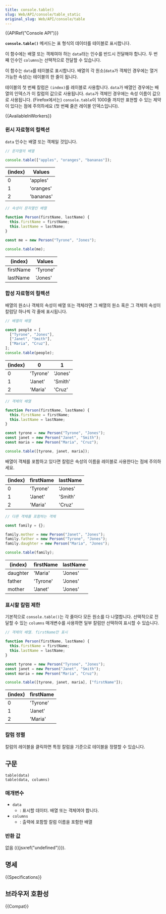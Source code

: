 ```yaml
---
title: console.table()
slug: Web/API/console/table_static
original_slug: Web/API/console/table
---
```


{{APIRef("Console API")}}

**`console.table()`** 메서드는 표 형식의 데이터를 테이블로 표시합니다.

이 함수에는 배열 또는 객체여야 하는 `data`라는 인수를 반드시 전달해야 합니다.
두 번째 인수인 `columns`는 선택적으로 전달할 수 있습니다.

이 함수는 `data`를 테이블로 표시합니다. 배열의 각 원소(`data`가 객체인 경우에는 열거 가능한 속성)는
테이블의 한 줄이 됩니다.

테이블의 첫 번째 칼럼은 `(index)`를 레이블로 사용합니다. `data`가 배열인 경우에는 배열의 인덱스가
이 칼럼의 값으로 사용됩니다. `data`가 객체인 경우에는 속성 이름이 값으로 사용됩니다. (Firefox에서는)
`console.table`이 1000줄 까지만 표현할 수 있는 제약이 있다는 점에 주의하세요
(첫 번째 줄은 레이블 인덱스입니다).

{{AvailableInWorkers}}

### 윈시 자료형의 컬렉션

`data` 인수는 배열 또는 객체일 것입니다.

```js
// 문자열의 배열

console.table(["apples", "oranges", "bananas"]);
```

| (index) | Values    |
| ------- | --------- |
| 0       | 'apples'  |
| 1       | 'oranges' |
| 2       | 'bananas' |

```js
// 속성이 문자열인 배열

function Person(firstName, lastName) {
  this.firstName = firstName;
  this.lastName = lastName;
}

const me = new Person("Tyrone", "Jones");

console.table(me);
```

| (index)   | Values   |
| --------- | -------- |
| firstName | 'Tyrone' |
| lastName  | 'Jones'  |

### 합성 자료형의 컬렉션

배열의 원소나 객체의 속성이 배열 또는 객체라면 그 배열의 원소 혹은 그 객체의 속성이 칼럼당 하나씩 각 줄에 표시됩니다.

```js
// 배열의 배열

const people = [
  ["Tyrone", "Jones"],
  ["Janet", "Smith"],
  ["Maria", "Cruz"],
];
console.table(people);
```

| (index) | 0        | 1       |
| ------- | -------- | ------- |
| 0       | 'Tyrone' | 'Jones' |
| 1       | 'Janet'  | 'Smith' |
| 2       | 'Maria'  | 'Cruz'  |

```js
// 객체의 배열

function Person(firstName, lastName) {
  this.firstName = firstName;
  this.lastName = lastName;
}

const tyrone = new Person("Tyrone", "Jones");
const janet = new Person("Janet", "Smith");
const maria = new Person("Maria", "Cruz");

console.table([tyrone, janet, maria]);
```

배열이 객체를 포함하고 있다면 칼럼은 속성의 이름을 레이블로 사용한다는 점에 주의하세요.

| (index) | firstName | lastName |
| ------- | --------- | -------- |
| 0       | 'Tyrone'  | 'Jones'  |
| 1       | 'Janet'   | 'Smith'  |
| 2       | 'Maria'   | 'Cruz'   |

```js
// 다른 객체를 포함하는 객체

const family = {};

family.mother = new Person("Janet", "Jones");
family.father = new Person("Tyrone", "Jones");
family.daughter = new Person("Maria", "Jones");

console.table(family);
```

| (index)  | firstName | lastName |
| -------- | --------- | -------- |
| daughter | 'Maria'   | 'Jones'  |
| father   | 'Tyrone'  | 'Jones'  |
| mother   | 'Janet'   | 'Jones'  |

### 표시할 칼럼 제한

기본적으로 `console.table()`는 각 줄마다 모든 원소를 다 나열합니다. 선택적으로 전달할 수 있는
`columns` 매개변수를 사용하면 일부 칼럼만 선택하여 표시할 수 있습니다.

```js
// 객체의 배열. firstName만 표시

function Person(firstName, lastName) {
  this.firstName = firstName;
  this.lastName = lastName;
}

const tyrone = new Person("Tyrone", "Jones");
const janet = new Person("Janet", "Smith");
const maria = new Person("Maria", "Cruz");

console.table([tyrone, janet, maria], ["firstName"]);
```

| (index) | firstName |
| ------- | --------- |
| 0       | 'Tyrone'  |
| 1       | 'Janet'   |
| 2       | 'Maria'   |

### 칼럼 정렬

칼럼의 레이블을 클릭하면 특정 칼럼을 기준으로 테이블을 정렬할 수 있습니다.

## 구문

```js-nolint
table(data)
table(data, columns)
```

### 매개변수

- `data`
  - : 표시할 데이터. 배열 또는 객체여야 합니다.
- `columns`
  - : 출력에 포함할 칼럼 이름을 포함한 배열

### 반환 값

없음 ({{jsxref("undefined")}}).

## 명세

{{Specifications}}

## 브라우저 호환성

{{Compat}}
